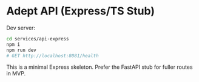 # Adept API (Express/TS Stub)

Dev server:
```bash
cd services/api-express
npm i
npm run dev
# GET http://localhost:8081/health
```

This is a minimal Express skeleton. Prefer the FastAPI stub for fuller routes in MVP.
